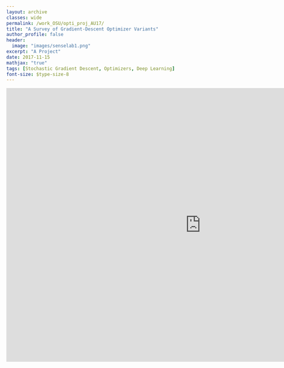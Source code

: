 ```yaml
---
layout: archive
classes: wide
permalink: /work_OSU/opti_proj_AU17/
title: "A Survey of Gradient-Descent Optimizer Variants"
author_profile: false
header:
  image: "images/senselab1.png"
excerpt: "A Project"
date: 2017-11-15
mathjax: "true"
tags: [Stochastic Gradient Descent, Optimizers, Deep Learning]
font-size: $type-size-8
---
```


<embed src="https://tushar-agarwal2909.github.io/documents/Report_opti.pdf" type="application/pdf" width="1024px" height="720px" />